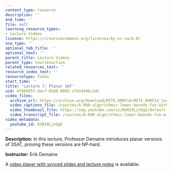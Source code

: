 ```yaml
---
content_type: resource
description: ''
end_time: ''
file: null
learning_resource_types:
- Lecture Videos
license: https://creativecommons.org/licenses/by-nc-sa/4.0/
ocw_type: ''
optional_tab_title: ''
optional_text: ''
parent_title: Lecture Videos
parent_type: CourseSection
related_resources_text: ''
resource_index_text: ''
resourcetype: Video
start_time: ''
title: 'Lecture 7: Planar SAT'
uid: bf66955f-dacf-05d8-0882-cf41944bc1d2
video_files:
  archive_url: https://archive.org/download/MIT6.890F14/MIT6_890F14_lec07_300k.mp4
  video_captions_file: /courses/6-890-algorithmic-lower-bounds-fun-with-hardness-proofs-fall-2014/e355c24e7d9c598ba389e502507a0722_KU8I8LjnQgE.vtt
  video_thumbnail_file: https://img.youtube.com/vi/KU8I8LjnQgE/default.jpg
  video_transcript_file: /courses/6-890-algorithmic-lower-bounds-fun-with-hardness-proofs-fall-2014/d42884beef5e3693cdd0df10cb010102_KU8I8LjnQgE.pdf
video_metadata:
  youtube_id: KU8I8LjnQgE
---
```


**Description:** In this lecture, Professor Demaine introduces planar versions of 3SAT, proving these versions are NP-hard.

**Instructor:** Erik Demaine

A [video player with synced slides and lecture notes](http://courses.csail.mit.edu/6.890/fall14/lectures/L07.html) is available.

